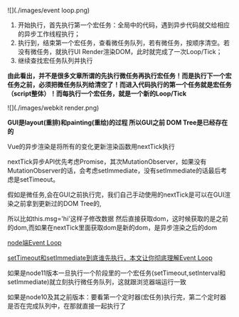 ![](./images/event loop.png)

1. 开始执行，首先执行第一个宏任务：全局<script></script>中的代码，遇到异步代码就交给相应的异步工作线程执行；
2. 执行到</script>，结束第一个宏任务，查看微任务队列，若有微任务，按顺序清空。若没有微任务，就执行UI Render渲染DOM，此时就完成了一次Loop/Tick；
3. 继续查找宏任务队列并执行

**由此看出，并不是很多文章所谓的先执行微任务再执行宏任务！而是执行下一个宏任务之前，必须把微任务队列给清空了！而进入代码执行的第一个任务就是宏任务（script整体）！而每执行一个宏任务，就是一个新的Loop/Tick**



![](./images/webkit render.png)

**GUI是layout(重排)和painting(重绘)的过程 所以GUI之前  DOM Tree是已经存在的**

Vue的异步渲染是将所有的变化更新渲染函数用nextTick执行

nextTick异步API优先考虑Promise，其次MutationObserver，如果没有MutationObserver的话，会考虑setImmediate，没有setImmediate的话最后考虑是setTimeout。

假如是微任务,会在GUI之前执行完，我们自己手动使用的nextTick是可以在GUI渲染之前拿到更新过的DOM Tree的,

所以比如this.msg='hi'这样子修改数据  然后直接获取dom，这时候获取的是之前的dom,而如果在nextTick里面获取dom是新的dom，是异步渲染之后的dom





[node端Event Loop](https://juejin.im/post/6844903761949753352#heading-23)

[setTimeout和setImmediate到底谁先执行，本文让你彻底理解Event Loop](https://juejin.im/post/6844904100195205133)

如果是node11版本一旦执行一个阶段里的一个宏任务(setTimeout,setInterval和setImmediate)就立刻执行微任务队列，这就跟浏览器端运行一致

如果是node10及其之前版本：要看第一个定时器(宏任务)执行完，第二个定时器是否在完成队列中，在那就直接一起执行了